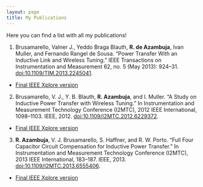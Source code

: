 ```yaml
---
layout: page
title: My Publications
---
```


<p class="message">
  Here you can find a list with all my publications!
</p>

1. Brusamarello, Valner J., Yeddo Braga Blauth, **R. de Azambuja**, Ivan Muller, and Fernando Rangel de Sousa. “Power Transfer With an Inductive Link and Wireless Tuning.” IEEE Transactions on Instrumentation and Measurement 62, no. 5 (May 2013): 924–31. [doi:10.1109/TIM.2013.2245041](http://dx.doi.org/10.1109/TIM.2013.2245041).
  * [Final IEEE Xplore version](http://ieeexplore.ieee.org/document/6482618/)
2. Brusamarello, V. J., Y. B. Blauth, **R. Azambuja**, and I. Muller. “A Study on Inductive Power Transfer with Wireless Tuning.” In Instrumentation and Measurement Technology Conference (I2MTC), 2012 IEEE International, 1098–1103. IEEE, 2012. [doi:10.1109/I2MTC.2012.6229372](http://dx.doi.org/10.1109/I2MTC.2012.6229372).
  * [Final IEEE Xplore version](http://ieeexplore.ieee.org/document/6229372/)
3. **R. Azambuja**, V. J. Brusamarello, S. Haffner, and R. W. Porto. “Full Four Capacitor Circuit Compensation for Inductive Power Transfer.” In Instrumentation and Measurement Technology Conference (I2MTC), 2013 IEEE International, 183–187. IEEE, 2013. [doi:10.1109/I2MTC.2013.6555406](http://dx.doi.org/10.1109/I2MTC.2013.6555406).
  * [Final IEEE Xplore version](http://ieeexplore.ieee.org/document/6555406/)

